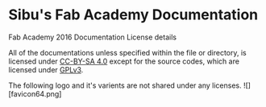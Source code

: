 # Sibu's Fab Academy Documentation
Fab Academy 2016 Documentation License details

All of the documentations unless specified within the file or directory, is licensed under [CC-BY-SA 4.0](https://creativecommons.org/licenses/by-sa/4.0/legalcode) except for the source codes, which are licensed under [GPLv3](https://www.gnu.org/licenses/quick-guide-gplv3.en.html).

The following logo and it's varients are not shared under any licenses.
![][favicon64.png]
